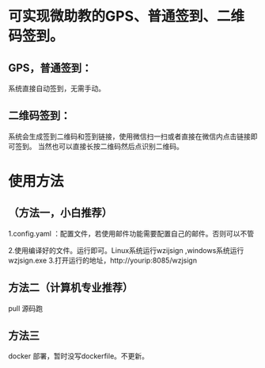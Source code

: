 # 可实现微助教的GPS、普通签到、二维码签到。
## GPS，普通签到：
系统直接自动签到，无需手动。
## 二维码签到：
系统会生成签到二维码和签到链接，使用微信扫一扫或者直接在微信内点击链接即可签到。
当然也可以直接长按二维码然后点识别二维码。

# 使用方法
## （方法一，小白推荐）
1.config.yaml ：配置文件，若使用邮件功能需要配置自己的邮件。否则可以不管

2.使用编译好的文件。运行即可。Linux系统运行wzijsign ,windows系统运行wzjsign.exe
3.打开运行的地址，http://yourip:8085/wzjsign

## 方法二（计算机专业推荐）
pull 源码跑

## 方法三
docker 部署，暂时没写dockerfile。不更新。
